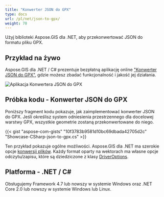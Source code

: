 ```yaml
---
title: "Konwerter JSON do GPX"
type: docs
url: /pl/net/json-to-gpx/
weight: 70
---
```


Użyj biblioteki Aspose.GIS dla .NET, aby przekonwertować JSON do formatu pliku GPX.

## **Przykład na żywo**

Aspose.GIS dla .NET / C# prezentuje bezpłatną aplikację online ["Konwerter JSON do GPX"](https://products.aspose.app/gis/conversion/json-to-gpx), gdzie możesz zbadać funkcjonalność i jakość jej działania.

![Aplikacja Konwertera JSON do GPX](conversion.png)

## **Próbka kodu - Konwerter JSON do GPX**

Poniższy fragment kodu pokazuje, jak zaimplementować konwerter JSON do GPX. Jeśli określisz system odniesienia przestrzennego dla docelowej warstwy GPX, wszystkie geometrie zostaną przekonwertowane do niego. 

{{< gist "aspose-com-gists" "10f3783b9581d10bc69dbada42705d2c" "Showcase-CSharp-json-to-gpx.cs" >}}

Ten przykład pokazuje ogólne możliwości. Aspose.GIS dla .NET ma szerokie opcje [konwersji plików](https://docs.aspose.com/gis/net/vector-layers/). Każdy format oparty na wektorach ma własne opcje odczytu/zapisu, które są dziedziczone z klasy [DriverOptions](https://reference.aspose.com/gis/net/aspose.gis/driveroptions).

## **Platforma - .NET / C#**

Obsługujemy Framework 4.7 lub nowszy w systemie Windows oraz .NET Core 2.0 lub nowszy w systemie Windows lub Linux.
